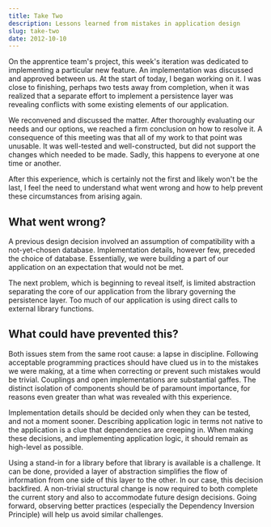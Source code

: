 ```yaml
---
title: Take Two
description: Lessons learned from mistakes in application design
slug: take-two
date: 2012-10-10
---
```


On the apprentice team's project, this week's iteration was dedicated to implementing a particular
new feature. An implementation was discussed and approved between us. At the start of today, I began
working on it. I was close to finishing, perhaps two tests away from completion, when it was
realized that a separate effort to implement a persistence layer was revealing conflicts with some
existing elements of our application.

We reconvened and discussed the matter. After thoroughly evaluating our needs and our options, we
reached a firm conclusion on how to resolve it. A consequence of this meeting was that all of my
work to that point was unusable. It was well-tested and well-constructed, but did not support the
changes which needed to be made. Sadly, this happens to everyone at one time or another.

After this experience, which is certainly not the first and likely won't be the last, I feel the
need to understand what went wrong and how to help prevent these circumstances from arising again.

## What went wrong?

A previous design decision involved an assumption of compatibility with a not-yet-chosen database.
Implementation details, however few, preceded the choice of database. Essentially, we were building
a part of our application on an expectation that would not be met.

The next problem, which is beginning to reveal itself, is limited abstraction separating the core of
our application from the library governing the persistence layer. Too much of our application is
using direct calls to external library functions.

## What could have prevented this?

Both issues stem from the same root cause: a lapse in discipline. Following acceptable programming
practices should have clued us in to the mistakes we were making, at a time when correcting or
prevent such mistakes would be trivial. Couplings and open implementations are substantial gaffes.
The distinct isolation of components should be of paramount importance, for reasons even greater
than what was revealed with this experience.

Implementation details should be decided only when they can be tested, and not a moment sooner.
Describing application logic in terms not native to the application is a clue that dependencies are
creeping in. When making these decisions, and implementing application logic, it should remain as
high-level as possible.

Using a stand-in for a library before that library is available is a challenge. It can be done,
provided a layer of abstraction simplifies the flow of information from one side of this layer to
the other. In our case, this decision backfired. A non-trivial structural change is now required to
both complete the current story and also to accommodate future design decisions. Going forward,
observing better practices (especially the Dependency Inversion Principle) will help us avoid
similar challenges.
